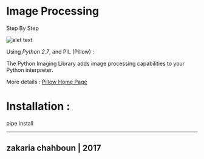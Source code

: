 # Image Processing

Step By Step

![alet text](https://www.raspberrypi.org/wp-content/uploads/2017/04/002_presSeries-500x250.jpg)


Using <em>Python 2.7</em>, and PIL (Pillow) :

The Python Imaging Library adds image processing capabilities to your Python interpreter.

More details : <a href='https://pillow.readthedocs.io/en/4.2.x/handbook/overview.html'>Pillow Home Page</a>


# Installation :

pipe install 


<im src='https://udemy-images.udemy.com/course/750x422/567828_67d0.jpg' width='200px'>


-----------------------
zakaria chahboun | 2017
-----------------------